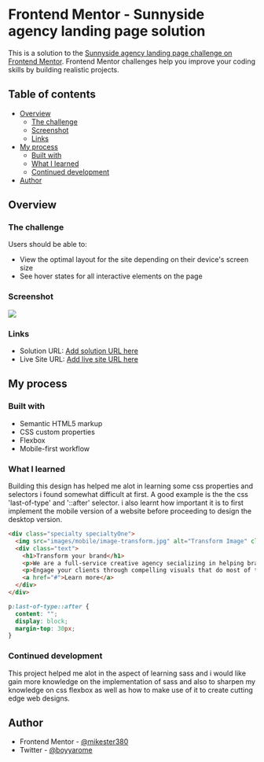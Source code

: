 # Frontend Mentor - Sunnyside agency landing page solution

This is a solution to the [Sunnyside agency landing page challenge on Frontend Mentor](https://www.frontendmentor.io/challenges/sunnyside-agency-landing-page-7yVs3B6ef). Frontend Mentor challenges help you improve your coding skills by building realistic projects.

## Table of contents

- [Overview](#overview)
  - [The challenge](#the-challenge)
  - [Screenshot](#screenshot)
  - [Links](#links)
- [My process](#my-process)
  - [Built with](#built-with)
  - [What I learned](#what-i-learned)
  - [Continued development](#continued-development)
- [Author](#author)

## Overview

### The challenge

Users should be able to:

- View the optimal layout for the site depending on their device's screen size
- See hover states for all interactive elements on the page

### Screenshot

![](./screenshot.jpg)

### Links

- Solution URL: [Add solution URL here](https://your-solution-url.com)
- Live Site URL: [Add live site URL here](https://your-live-site-url.com)

## My process

### Built with

- Semantic HTML5 markup
- CSS custom properties
- Flexbox
- Mobile-first workflow


### What I learned

Building this design has helped me alot in learning some css properties and selectors i found somewhat difficult at first. A good example is the the css 'last-of-type' and '::after' selector. i also learnt how important it is to first implement the mobile version of a website before proceeding to design the desktop version.

```html
<div class="specialty specialtyOne">
  <img src="images/mobile/image-transform.jpg" alt="Transform Image" class="image">
  <div class="text">
    <h1>Transform your brand</h1>
    <p>We are a full-service creative agency secializing in helping brands grow fast.</p>
    <p>Engage your clients through compelling visuals that do most of the marketing for you</p>
    <a href="#">Learn more</a>
  </div>
</div>
```

```css
p:last-of-type::after {
  content: "";
  display: block;
  margin-top: 30px;
}
```

### Continued development

This project helped me alot in the aspect of learning sass and i would like gain more knowledge on the implementation of sass and also to sharpen my knowledge on css flexbox as well as how to make use of it to create cutting edge web designs.

## Author

- Frontend Mentor - [@mikester380](https://www.frontendmentor.io/profile/mikester380)
- Twitter - [@boyyarome](https://www.twitter.com/boyyarome)